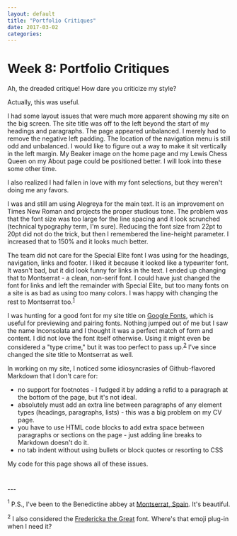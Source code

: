 ```yaml
---
layout: default
title: "Portfolio Critiques"
date: 2017-03-02
categories:
---
```


# Week 8: Portfolio Critiques

Ah, the dreaded critique! How dare you criticize my style?

Actually, this was useful.

I had some layout issues that were much more apparent showing my site on the big screen. The site title was off to the left beyond the start of my headings and paragraphs. The page appeared unbalanced. I merely had to remove the negative left padding. The location of the navigation menu is still odd and unbalanced. I would like to figure out a way to make it sit vertically in the left margin. My Beaker image on the home page and my Lewis Chess Queen on my About page could be positioned better. I will look into these some other time. 

I also realized I had fallen in love with my font selections, but they weren't doing me any favors.

I was and still am using Alegreya for the main text. It is an improvement on Times New Roman and projects the proper studious tone. The problem was that the font size was too large for the line spacing and it look scrunched (technical typography term, I'm sure). Reducing the font size from 22pt to 20pt did not do the trick, but then I remembered the line-height parameter. I increased that to 150% and it looks much better.

The team did not care for the Special Elite font I was using for the headings, navigation, links and footer. I liked it because it looked like a typewriter font. It wasn't bad, but it did look funny for links in the text. I ended up changing that to Montserrat - a clean, non-serif font. I could have just changed the font for links and left the remainder with Special Elite, but too many fonts on a site is as bad as using too many colors. I was happy with changing the rest to Montserrat too.<sup id="a1">[1](#fn1)</sup>

I was hunting for a good font for my site title on [Google Fonts](https://fonts.google.com), which is useful for previewing and pairing fonts. Nothing jumped out of me but I saw the name Inconsolata and I thought it was a perfect match of form and content. I did not love the font itself otherwise. Using it might even be considered a "type crime," but it was too perfect to pass up.<sup id="a1">[2](#fn2)</sup> I've since changed the site title to Montserrat as well.

In working on my site, I noticed some idiosyncrasies of Github-flavored Markdown that I don't care for:
- no support for footnotes - I fudged it by adding a refid to a paragraph at the bottom of the page, but it's not ideal.
- absolutely must add an extra line between paragraphs of any element types (headings, paragraphs, lists) - this was a big problem on my CV page.
- you have to use HTML code blocks to add extra space between paragraphs or sections on the page - just adding line breaks to Markdown doesn't do it.
- no tab indent without using bullets or block quotes or resorting to CSS

<!-- without the line break above this comment, the next sentence runs on from the last bullet even though it starts on a new line in the editor - this is an issue with Github-flavored not regular-->
My code for this page shows all of these issues.

<div class="cv block" style="margin-top:40px"></div>
---

<a id="fn1"><sup>1</sup></a> P.S., I've been to the Benedictine abbey at [Montserrat, Spain](https://en.wikipedia.org/wiki/Montserrat_(mountain)). It's beautiful.

<a id="fn2"><sup>2</sup></a> I also considered the [Fredericka the Great](https://fonts.google.com/specimen/Fredericka+the+Great) font. Where's that emoji plug-in when I need it?
